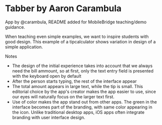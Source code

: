 Tabber by Aaron Carambula
======
App by @carambula, README added for MobileBridge teaching/demo guidance.

When teaching even simple examples, we want to inspire students with good design.  This example of a tipcalculator shows variation in design of a simple application.  

Notes
- The design of the initial experience takes into account that we always need the bill ammount, so at first, only the text entry field is presented with the keyboard open by default
- After the person starts typing, the rest of the interface appear
- The total amount appears in large text, while the tip is small.  This editorial choice by the app's creator makes the app easier to use, since our eyes will naturally focus on the larger text first.
- Use of color makes the app stand out from other apps. The green in the interface becomes part of the branding, with same color appearing in the icon.  Unlike traditional desktop apps, iOS apps often integrate branding with user interface design.
